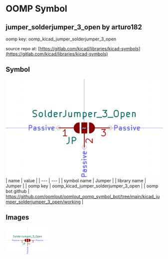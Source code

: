 # OOMP Symbol  
## jumper_solderjumper_3_open  by arturo182  
  
oomp key: oomp_kicad_jumper_solderjumper_3_open  
  
source repo at: [https://gitlab.com/kicad/libraries/kicad-symbols](https://gitlab.com/kicad/libraries/kicad-symbols)  
## Symbol  
  
[![working.png](working_600.png)](working.png)  
| name | value | 
| --- | --- | 
| symbol name | Jumper | 
| library name | Jumper | 
| oomp key | oomp_kicad_jumper_solderjumper_3_open | 
| oomp bot github | https://github.com/oomlout/oomlout_oomp_symbol_bot/tree/main/kicad_jumper_solderjumper_3_open/working | 
## Images  
  
[![working.png](working_140.png)](working.png)  
